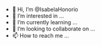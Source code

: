 - 👋 Hi, I’m @IsabelaHonorio
- 👀 I’m interested in ...
- 🌱 I’m currently learning ...
- 💞️ I’m looking to collaborate on ...
- 📫 How to reach me ...

<!---
IsabelaHonorio/IsabelaHonorio is a ✨ special ✨ repository because its `README.md` (this file) appears on your GitHub profile.
You can click the Preview link to take a look at your changes.
--->

